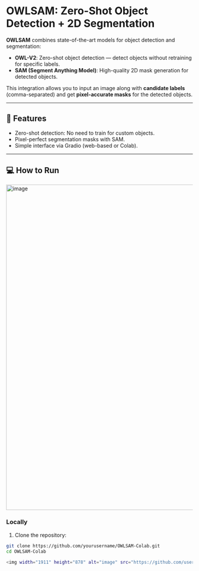 # OWLSAM: Zero-Shot Object Detection + 2D Segmentation

**OWLSAM** combines state-of-the-art models for object detection and segmentation:

- **OWL-V2**: Zero-shot object detection — detect objects without retraining for specific labels.
- **SAM (Segment Anything Model)**: High-quality 2D mask generation for detected objects.

This integration allows you to input an image along with **candidate labels** (comma-separated) and get **pixel-accurate masks** for the detected objects.

---

## 🚀 Features

- Zero-shot detection: No need to train for custom objects.
- Pixel-perfect segmentation masks with SAM.
- Simple interface via Gradio (web-based or Colab).

---

## 💻 How to Run

<img width="1911" height="878" alt="image" src="https://github.com/user-attachments/assets/e1d7fe37-60d4-4109-b48f-7b6582d78fca" />


### Locally

1. Clone the repository:

```bash
git clone https://github.com/yourusername/OWLSAM-Colab.git
cd OWLSAM-Colab

<img width="1911" height="878" alt="image" src="https://github.com/user-attachments/assets/e1d7fe37-60d4-4109-b48f-7b6582d78fca" />


